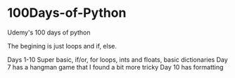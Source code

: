 # 100Days-of-Python
Udemy's 100 days of python


The begining is just loops and if, else.

Days 1-10
Super basic, if/or, for loops, ints and floats, basic dictionaries
Day 7 has a hangman game that I found a bit more tricky
Day 10 has formatting
